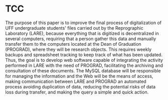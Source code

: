 # TCC

The purpose of this paper is to improve the final process of digitalization of
UFF undergraduate students' files carried out by the Reprographic Laboratory
(LARE), because everything that is digitized is decentralized in several computers,
requiring that a person gather this data and manually transfer them to the computers
located at the Dean of Graduation (PROGRAD), where they will be research objects.
This requires weekly backups and spreadsheet tracking to keep track of what has
been updated. Thus, the goal is to develop web software capable of integrating the
activity performed in LARE with the need of PROGRAD, facilitating the archiving and
consultation of these documents. The MySQL database will be responsible for managing the information and the Web will be the means of access, making communication between LARE and PROGRAD an automated process avoiding duplication of
data, reducing the potential risks of data loss during transfer, and making the query a
simple and quick action. 

